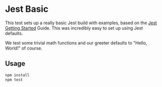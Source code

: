 # Jest Basic

This test sets up a really basic Jest build with examples, based on the [Jest Getting Started](https://facebook.github.io/jest/docs/getting-started.html) Guide.
This was incredibly easy to set up using Jest defaults.

We test some trivial math functions and our greeter defaults to "Hello, World!" of course.

## Usage

```bash
npm install 
npm test
```
